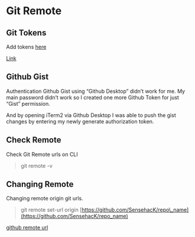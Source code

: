 # Git Remote

## Git Tokens

Add tokens [here](https://github.com/settings/tokens)

[Link](https://help.github.com/en/github/authenticating-to-github/creating-a-personal-access-token-for-the-command-line)

## Github Gist

Authentication Github Gist using “Github Desktop” didn’t work for me. My main password didn’t work so I created one more Github Token for just “Gist” permission.

And by opening iTerm2 via Github Desktop I was able to push the gist changes by entering my newly generate authorization token.

## Check Remote

Check Git Remote urls on CLI

> git remote -v

## Changing Remote

Changing remote origin git urls.

> git remote set-url origin [https://github.com/SensehacK/repo\_name](https://github.com/SensehacK/repo_name)

[github remote url](https://help.github.com/en/github/using-git/changing-a-remotes-url)

